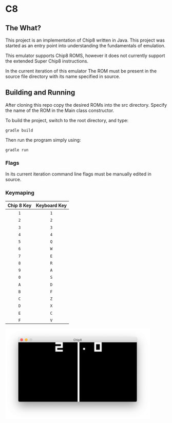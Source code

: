# C8

## The What?

This project is an implementation of Chip8 written in Java. This project was started as an entry point into understanding the fundamentals of emulation.

This emulator supports Chip8 ROMS, however it does not currently support the extended Super Chip8 instructions.

In the current iteration of this emulator The ROM must be present in the source file directory with its name specified in source.

## Building and Running

After cloning this repo copy the desired ROMs into the src directory. Specify the name of the ROM in the Main class constructor.


To build the project, switch to the root directory, and
type:

    gradle build


Then run the program simply using:

    gradle run

### Flags

In its current iteration command line flags must be manually edited in source.


### Keymaping


| Chip 8 Key | Keyboard Key |
| :--------: | :----------: |
| `1`        | `1`          |
| `2`        | `2`          |
| `3`        | `3`          |
| `4`        | `4`          |
| `5`        | `Q`          |
| `6`        | `W`          |
| `7`        | `E`          |
| `8`        | `R`          |
| `9`        | `A`          |
| `0`        | `S`          |
| `A`        | `D`          |
| `B`        | `F`          |
| `C`        | `Z`          |
| `D`        | `X`          |
| `E`        | `C`          |
| `F`        | `V`          |

<img src="C8.png" width = 450px>
